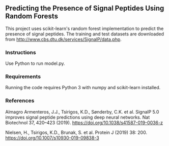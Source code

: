 ## Predicting the Presence of Signal Peptides Using Random Forests
This project uses scikit-learn's random forest implementation to predict the presence of signal peptides. The training and test datasets are downloaded from http://www.cbs.dtu.dk/services/SignalP/data.php.

### Instructions
Use Python to run model.py.

### Requirements
Running the code requires Python 3 with numpy and scikit-learn installed.

### References
Almagro Armenteros, J.J., Tsirigos, K.D., Sønderby, C.K. et al. SignalP 5.0 improves signal peptide predictions using deep neural networks. Nat Biotechnol 37, 420–423 (2019). https://doi.org/10.1038/s41587-019-0036-z

Nielsen, H., Tsirigos, K.D., Brunak, S. et al. Protein J (2019) 38: 200. https://doi.org/10.1007/s10930-019-09838-3
